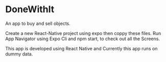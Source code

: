 # DoneWithIt
An app to buy and sell objects. 

Create a new React-Native project using expo then coppy these files. Run App Navigator using Expo Cli and npm start, to check out all the Screens.

This app is developed using React Native and Currently this app runs on dummy data.
